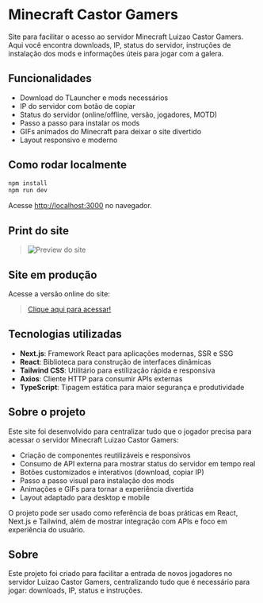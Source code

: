 # Minecraft Castor Gamers

Site para facilitar o acesso ao servidor Minecraft Luizao Castor Gamers. Aqui você encontra downloads, IP, status do servidor, instruções de instalação dos mods e informações úteis para jogar com a galera.

## Funcionalidades

- Download do TLauncher e mods necessários
- IP do servidor com botão de copiar
- Status do servidor (online/offline, versão, jogadores, MOTD)
- Passo a passo para instalar os mods
- GIFs animados do Minecraft para deixar o site divertido
- Layout responsivo e moderno

## Como rodar localmente

```bash
npm install
npm run dev
```

Acesse [http://localhost:3000](http://localhost:3000) no navegador.

## Print do site

> ![Preview do site](https://i.imgur.com/SyTY8Km.png)

## Site em produção

Acesse a versão online do site:
> [Clique aqui para acessar!](https://minecraftodoluizao.netlify.app/)

## Tecnologias utilizadas

- **Next.js**: Framework React para aplicações modernas, SSR e SSG
- **React**: Biblioteca para construção de interfaces dinâmicas
- **Tailwind CSS**: Utilitário para estilização rápida e responsiva
- **Axios**: Cliente HTTP para consumir APIs externas
- **TypeScript**: Tipagem estática para maior segurança e produtividade

## Sobre o projeto

Este site foi desenvolvido para centralizar tudo que o jogador precisa para acessar o servidor Minecraft Luizao Castor Gamers:
- Criação de componentes reutilizáveis e responsivos
- Consumo de API externa para mostrar status do servidor em tempo real
- Botões customizados e interativos (download, copiar IP)
- Passo a passo visual para instalação dos mods
- Animações e GIFs para tornar a experiência divertida
- Layout adaptado para desktop e mobile

O projeto pode ser usado como referência de boas práticas em React, Next.js e Tailwind, além de mostrar integração com APIs e foco em experiência do usuário.

## Sobre

Este projeto foi criado para facilitar a entrada de novos jogadores no servidor Luizao Castor Gamers, centralizando tudo que é necessário para jogar: downloads, IP, status e instruções.
